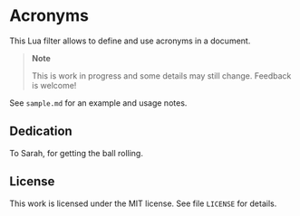 # Acronyms

This Lua filter allows to define and use acronyms in a document.

> **Note**
>
> This is work in progress and some details may still change.
> Feedback is welcome!

See `sample.md` for an example and usage notes.

## Dedication

To Sarah, for getting the ball rolling.

## License

This work is licensed under the MIT license. See file `LICENSE`
for details.
